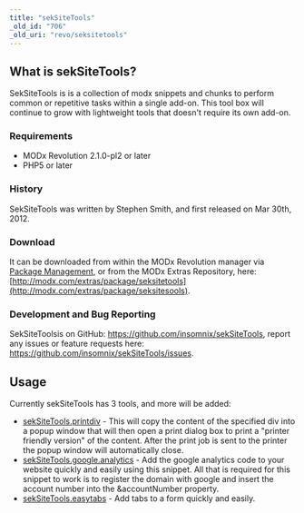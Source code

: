 ```yaml
---
title: "sekSiteTools"
_old_id: "706"
_old_uri: "revo/seksitetools"
---
```


## What is sekSiteTools?

SekSiteTools is is a collection of modx snippets and chunks to perform common or repetitive tasks within a single add-on. This tool box will continue to grow with lightweight tools that doesn't require its own add-on.

### Requirements

- MODx Revolution 2.1.0-pl2 or later
- PHP5 or later

### History

SekSiteTools was written by Stephen Smith, and first released on Mar 30th, 2012.

### Download

It can be downloaded from within the MODx Revolution manager via [Package Management](http://rtfm.modx.com/display/revolution20/Package+Management), or from the MODx Extras Repository, here: [http://modx.com/extras/package/seksitetools](http://modx.com/extras/package/seksitesools).

### Development and Bug Reporting

SekSiteToolsis on GitHub: <https://github.com/insomnix/sekSiteTools>, report any issues or feature requests here: <https://github.com/insomnix/sekSiteTools/issues>.

## Usage

Currently sekSiteTools has 3 tools, and more will be added:

- [sekSiteTools.printdiv](extras/seksitetools/seksitetools.printdiv "sekSiteTools.printdiv") - This will copy the content of the specified div into a popup window that will then open a print dialog box to print a "printer friendly version" of the content. After the print job is sent to the printer the popup window will automatically close.
- [sekSiteTools.google.analytics](extras/seksitetools/seksitetools.google.analytics "sekSiteTools.google.analytics") - Add the google analytics code to your website quickly and easily using this snippet. All that is required for this snippet to work is to register the domain with google and insert the account number into the &accountNumber property.
- [sekSiteTools.easytabs](extras/seksitetools/seksitetools.easytabs "sekSiteTools.easytabs") - Add tabs to a form quickly and easily.